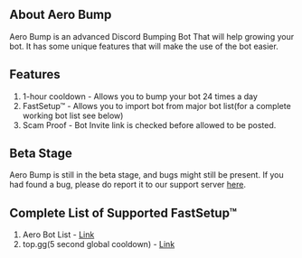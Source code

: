## About Aero Bump
Aero Bump is an advanced Discord Bumping Bot That will help growing your bot.  It has some unique features that will make the use of the bot easier.

## Features

1. 1-hour cooldown - Allows you to bump your bot 24 times a day
2. FastSetup™ - Allows you to import bot from major bot list(for a complete working bot list see below)
3. Scam Proof - Bot Invite link is checked before allowed to be posted.

## Beta Stage

Aero Bump is still in the beta stage, and bugs might still be present. If you had found a bug, please do report it to our support server [here](https://discord.gg/2Tfhn6eNPF).

## Complete List of Supported FastSetup™

1. Aero Bot List - [Link](https://aerobotlist.com)
2. top.gg(5 second global cooldown) - [Link](https://top.gg)
